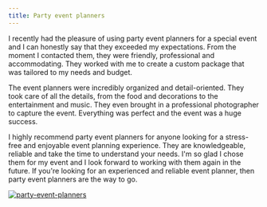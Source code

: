 ```yaml
---
title: Party event planners
---
```


I recently had the pleasure of using party event planners for a special event and I can honestly say that they exceeded my expectations. From the moment I contacted them, they were friendly, professional and accommodating. They worked with me to create a custom package that was tailored to my needs and budget.

The event planners were incredibly organized and detail-oriented. They took care of all the details, from the food and decorations to the entertainment and music. They even brought in a professional photographer to capture the event. Everything was perfect and the event was a huge success.

I highly recommend party event planners for anyone looking for a stress-free and enjoyable event planning experience. They are knowledgeable, reliable and take the time to understand your needs. I'm so glad I chose them for my event and I look forward to working with them again in the future. If you're looking for an experienced and reliable event planner, then party event planners are the way to go.

[![party-event-planners](<https://dabuttonfactory.com/button.png?t=CHECK+SERVICE&f=Noto+Sans-Bold&ts=26&tc=fff&hp=45&vp=20&c=11&bgt=unicolored&bgc=4bd42f>)](<https://londonexpertfinder.com/link>)